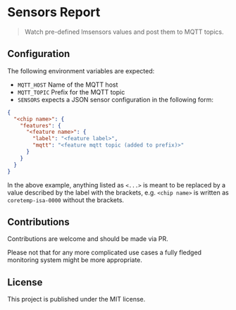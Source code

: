 # Sensors Report

> Watch pre-defined lmsensors values and post them to MQTT topics.

## Configuration

The following environment variables are expected:

* `MQTT_HOST` Name of the MQTT host
* `MQTT_TOPIC` Prefix for the MQTT topic
* `SENSORS` expects a JSON sensor configuration in the following form:
```json
{
  "<chip name>": {
    "features": {
      "<feature name>": {
        "label": "<feature label>",
        "mqtt": "<feature mqtt topic (added to prefix)>"
      }
    }
  }
}
```

In the above example, anything listed as `<...>` is meant to be replaced by a value described by the label with the brackets, e.g. `<chip name>` is written as `coretemp-isa-0000` without the brackets.

## Contributions

Contributions are welcome and should be made via PR.

Please not that for any more complicated use cases a fully fledged
monitoring system might be more appropriate.

## License

This project is published under the MIT license.
